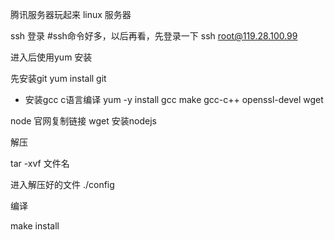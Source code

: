 腾讯服务器玩起来
linux 服务器

ssh 登录
#ssh命令好多，以后再看，先登录一下
ssh root@119.28.100.99

进入后使用yum 安装

先安装git yum install git


- 安装gcc c语言编译
yum -y install gcc make gcc-c++ openssl-devel wget


node 官网复制链接 
wget 安装nodejs 

解压

 tar -xvf 文件名

 进入解压好的文件
 ./config

 编译

 make install
